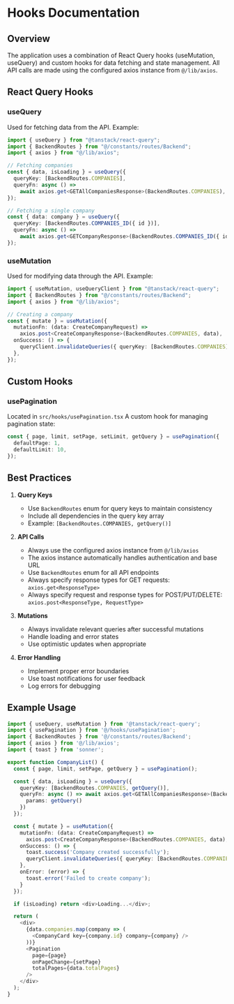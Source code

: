 # Hooks Documentation

## Overview

The application uses a combination of React Query hooks (useMutation, useQuery) and custom hooks for data fetching and state management. All API calls are made using the configured axios instance from `@/lib/axios`.

## React Query Hooks

### useQuery

Used for fetching data from the API. Example:

```typescript
import { useQuery } from "@tanstack/react-query";
import { BackendRoutes } from "@/constants/routes/Backend";
import { axios } from "@/lib/axios";

// Fetching companies
const { data, isLoading } = useQuery({
  queryKey: [BackendRoutes.COMPANIES],
  queryFn: async () =>
    await axios.get<GETAllCompaniesResponse>(BackendRoutes.COMPANIES),
});

// Fetching a single company
const { data: company } = useQuery({
  queryKey: [BackendRoutes.COMPANIES_ID({ id })],
  queryFn: async () =>
    await axios.get<GETCompanyResponse>(BackendRoutes.COMPANIES_ID({ id })),
});
```

### useMutation

Used for modifying data through the API. Example:

```typescript
import { useMutation, useQueryClient } from "@tanstack/react-query";
import { BackendRoutes } from "@/constants/routes/Backend";
import { axios } from "@/lib/axios";

// Creating a company
const { mutate } = useMutation({
  mutationFn: (data: CreateCompanyRequest) =>
    axios.post<CreateCompanyResponse>(BackendRoutes.COMPANIES, data),
  onSuccess: () => {
    queryClient.invalidateQueries({ queryKey: [BackendRoutes.COMPANIES] });
  },
});
```

## Custom Hooks

### usePagination

Located in `src/hooks/usePagination.tsx`
A custom hook for managing pagination state:

```typescript
const { page, limit, setPage, setLimit, getQuery } = usePagination({
  defaultPage: 1,
  defaultLimit: 10,
});
```

## Best Practices

1. **Query Keys**

   - Use `BackendRoutes` enum for query keys to maintain consistency
   - Include all dependencies in the query key array
   - Example: `[BackendRoutes.COMPANIES, getQuery()]`

2. **API Calls**

   - Always use the configured axios instance from `@/lib/axios`
   - The axios instance automatically handles authentication and base URL
   - Use `BackendRoutes` enum for all API endpoints
   - Always specify response types for GET requests: `axios.get<ResponseType>`
   - Always specify request and response types for POST/PUT/DELETE: `axios.post<ResponseType, RequestType>`

3. **Mutations**

   - Always invalidate relevant queries after successful mutations
   - Handle loading and error states
   - Use optimistic updates when appropriate

4. **Error Handling**
   - Implement proper error boundaries
   - Use toast notifications for user feedback
   - Log errors for debugging

## Example Usage

```typescript
import { useQuery, useMutation } from '@tanstack/react-query';
import { usePagination } from '@/hooks/usePagination';
import { BackendRoutes } from '@/constants/routes/Backend';
import { axios } from '@/lib/axios';
import { toast } from 'sonner';

export function CompanyList() {
  const { page, limit, setPage, getQuery } = usePagination();

  const { data, isLoading } = useQuery({
    queryKey: [BackendRoutes.COMPANIES, getQuery()],
    queryFn: async () => await axios.get<GETAllCompaniesResponse>(BackendRoutes.COMPANIES, {
      params: getQuery()
    })
  });

  const { mutate } = useMutation({
    mutationFn: (data: CreateCompanyRequest) =>
      axios.post<CreateCompanyResponse>(BackendRoutes.COMPANIES, data),
    onSuccess: () => {
      toast.success('Company created successfully');
      queryClient.invalidateQueries({ queryKey: [BackendRoutes.COMPANIES] });
    },
    onError: (error) => {
      toast.error('Failed to create company');
    }
  });

  if (isLoading) return <div>Loading...</div>;

  return (
    <div>
      {data.companies.map(company => (
        <CompanyCard key={company.id} company={company} />
      ))}
      <Pagination
        page={page}
        onPageChange={setPage}
        totalPages={data.totalPages}
      />
    </div>
  );
}
```
